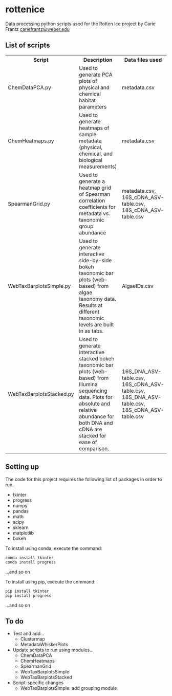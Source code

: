 # rottenice
Data processing python scripts used for the Rotten Ice project
by Carie Frantz cariefrantz@weber.edu

## List of scripts

<table>
<tr><th>Script</th><th>Description</th><th>Data files used</th></tr>
<tr><td>ChemDataPCA.py</td><td>Used to generate PCA plots of physical and chemical habitat parameters</td><td>metadata.csv</td></tr>
<tr><td>ChemHeatmaps.py</td><td>Used to generate heatmaps of sample metadata (physical, chemical, and biological measurements)</td><td>metadata.csv</td></tr>
<tr><td>SpearmanGrid.py</td><td>Used to generate a heatmap grid of Spearman correlation coefficients for metadata vs. taxonomic group abundance</td><td>metadata.csv, 16S_cDNA_ASV-table.csv, 18S_cDNA_ASV-table.csv</td></tr>
<tr><td>WebTaxBarplotsSimple.py</td><td>Used to generate interactive side-by-side bokeh taxonomic bar plots (web-based) from algae taxonomy data. Results at different taxonomic levels are built in as tabs.</td><td>AlgaeIDs.csv</td></tr>
<tr><td>WebTaxBarplotsStacked.py</td><td>Used to generate interactive stacked bokeh taxonomic bar plots (web-based) from Illumina sequencing data. Plots for absolute and relative abundance for both DNA and cDNA are stacked for ease of comparison.</td><td>16S_DNA_ASV-table.csv, 16S_cDNA_ASV-table.csv, 18S_DNA_ASV-table.csv, 18S_cDNA_ASV-table.csv</td></tr>
</table>

## Setting up
The code for this project requires the following list of packages in order to run.
<ul>
<li>tkinter</li>
<li>progress</li>
<li>numpy</li>
<li>pandas</li>
<li>math</li>
<li>scipy</li>
<li>sklearn</li>
<li>matplotlib</li>
<li>bokeh</li>
</ul>

To install using conda, execute the command:

	conda install tkinter
	conda install progress
	
...and so on

To install using pip, execute the command:

	pip install tkinter
	pip install progress
	
...and so on

## To do

<ul>
<li>Test and add...
	<ul>
	<li>Clustermap</li>
	<li>MetadataWhiskerPlots</li>
	</ul>
</li>
<li>Update scripts to run using modules...
	<ul>
	<li>ChemDataPCA</li>
	<li>ChemHeatmaps</li>
	<li>SpearmanGrid</li>
	<li>WebTaxBarplotsSimple</li>
	<li>WebTaxBarplotsStacked</li>
	</ul>
</li>
<li>Script-specific changes	
	<ul>
	<li>WebTaxBarplotsSimple: add grouping module</li>
	</ul>
</li>
</ul>
